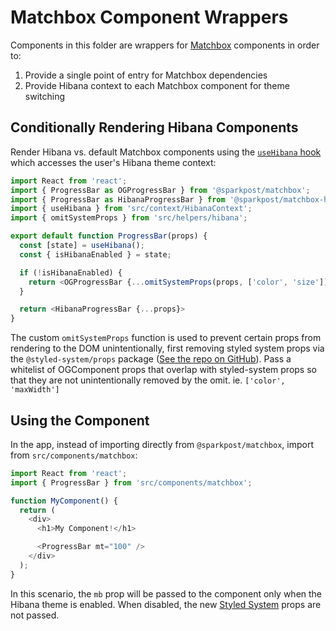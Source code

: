 # Matchbox Component Wrappers

Components in this folder are wrappers for [Matchbox](https://design.sparkpost.com/) components in
order to:

1. Provide a single point of entry for Matchbox dependencies
2. Provide Hibana context to each Matchbox component for theme switching

## Conditionally Rendering Hibana Components

Render Hibana vs. default Matchbox components using the
[`useHibana` hook](https://github.com/SparkPost/2web2ui/wiki/Hibana) which accesses the user's
Hibana theme context:

```js
import React from 'react';
import { ProgressBar as OGProgressBar } from '@sparkpost/matchbox';
import { ProgressBar as HibanaProgressBar } from '@sparkpost/matchbox-hibana';
import { useHibana } from 'src/context/HibanaContext';
import { omitSystemProps } from 'src/helpers/hibana';

export default function ProgressBar(props) {
  const [state] = useHibana();
  const { isHibanaEnabled } = state;

  if (!isHibanaEnabled) {
    return <OGProgressBar {...omitSystemProps(props, ['color', 'size'])} />;
  }

  return <HibanaProgressBar {...props}>
}
```

The custom `omitSystemProps` function is used to prevent certain props from rendering to the DOM
unintentionally, first removing styled system props via the `@styled-system/props` package
([See the repo on GitHub](https://github.com/styled-system/styled-system/tree/master/packages/props)).
Pass a whitelist of OGComponent props that overlap with styled-system props so that they are not
unintentionally removed by the omit. ie. `['color', 'maxWidth']`

## Using the Component

In the app, instead of importing directly from `@sparkpost/matchbox`, import from
`src/components/matchbox`:

```js
import React from 'react';
import { ProgressBar } from 'src/components/matchbox';

function MyComponent() {
  return (
    <div>
      <h1>My Component!</h1>

      <ProgressBar mt="100" />
    </div>
  );
}
```

In this scenario, the `mb` prop will be passed to the component only when the Hibana theme is
enabled. When disabled, the new [Styled System](https://styled-system.com/) props are not passed.

